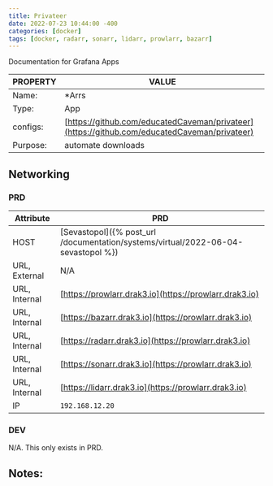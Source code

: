 ```yaml
---
title: Privateer
date: 2022-07-23 10:44:00 -400
categories: [docker]
tags: [docker, radarr, sonarr, lidarr, prowlarr, bazarr]
---
```


Documentation for Grafana Apps

| PROPERTY | VALUE                                                                                        |
| -------- | -------------------------------------------------------------------------------------------- |
| Name:    | \*Arrs                                                                                       |
| Type:    | App                                                                                          |
| configs: | [https://github.com/educatedCaveman/privateer](https://github.com/educatedCaveman/privateer) |
| Purpose: | automate downloads                                                                           |

## Networking

### PRD

| Attribute     | PRD                                                                               |
| ------------- | --------------------------------------------------------------------------------- |
| HOST          | [Sevastopol]({% post_url /documentation/systems/virtual/2022-06-04-sevastopol %}) |
| URL, External | N/A                                                                               |
| URL, Internal | [https://prowlarr.drak3.io](https://prowlarr.drak3.io)                            |
| URL, Internal | [https://bazarr.drak3.io](https://prowlarr.drak3.io)                              |
| URL, Internal | [https://radarr.drak3.io](https://prowlarr.drak3.io)                              |
| URL, Internal | [https://sonarr.drak3.io](https://prowlarr.drak3.io)                              |
| URL, Internal | [https://lidarr.drak3.io](https://prowlarr.drak3.io)                              |
| IP            | `192.168.12.20`                                                                   |

### DEV

N/A.  This only exists in PRD.

## Notes:


